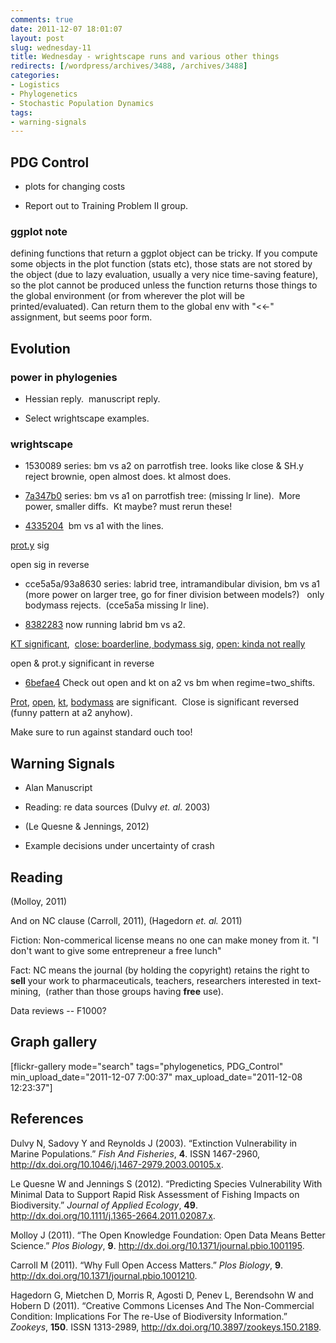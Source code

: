 ```yaml
---
comments: true
date: 2011-12-07 18:01:07
layout: post
slug: wednesday-11
title: Wednesday - wrightscape runs and various other things
redirects: [/wordpress/archives/3488, /archives/3488]
categories:
- Logistics
- Phylogenetics
- Stochastic Population Dynamics
tags:
- warning-signals
---
```


## PDG Control





	
  * plots for changing costs

	
  * Report out to Training Problem II group.




### ggplot note


defining functions that return a ggplot object can be tricky. If you compute some objects in the plot function (stats etc), those stats are not stored by the object (due to lazy evaluation, usually a very nice time-saving feature), so the plot cannot be produced unless the function returns those things to the global environment (or from wherever the plot will be printed/evaluated). Can return them to the global env with "<<-" assignment, but seems poor form.


## Evolution




### power in phylogenies





	
  * Hessian reply.  manuscript reply.

	
  * Select wrightscape examples.




### wrightscape





	
  * 1530089 series: bm vs a2 on parrotfish tree. looks like close & SH.y reject brownie, open almost does. kt almost does.



	
  * [7a347b0](https://github.com/cboettig/wrightscape/commit/7a347b05696d179e442b2619d5a0dd5c70c284c8) series: bm vs a1 on parrotfish tree: (missing lr line).  More power, smaller diffs.  Kt maybe? must rerun these!

	
  * [4335204](https://github.com/cboettig/wrightscape/commit/43352040ff429dab06a038632d16025775e87a5d)  bm vs a1 with the lines.


[prot.y](http://www.flickr.com/photos/cboettig/6475405483/in/photostream) sig

open sig in reverse



	
  * cce5a5a/93a8630 series: labrid tree, intramandibular division, bm vs a1   (more power on larger tree, go for finer division between models?)   only bodymass rejects.  (cce5a5a missing lr line).



	
  * [8382283](https://github.com/cboettig/wrightscape/blob/8382283f9b63f6dd3500baf75a9acaf441d62007/demo/labrid_power.R) now running labrid bm vs a2.


[KT significant](http://www.flickr.com/photos/cboettig/6475405327/in/photostream),  [close: boarderline](http://www.flickr.com/photos/cboettig/6475405223/in/photostream),[ bodymass sig](http://www.flickr.com/photos/cboettig/6475405179/in/photostream), [open: kinda not really](http://www.flickr.com/photos/cboettig/6475405419/in/photostream)

open & prot.y significant in reverse



	
  * [6befae4](https://github.com/cboettig/wrightscape/commit/6befae4fdbce8ef5ab00c141e68e6681a391ed29) Check out open and kt on a2 vs bm when regime=two_shifts.


[Prot](http://farm8.staticflickr.com/7146/6477481011_65e328f325_m.jpg), [open](http://www.flickr.com/photos/cboettig/6477480971/in/photostream), [kt](http://www.flickr.com/photos/cboettig/6477480889/in/photostream), [bodymass](http://www.flickr.com/photos/cboettig/6477480785/in/photostream) are significant.  Close is significant reversed (funny pattern at a2 anyhow).



Make sure to run against standard ouch too!










## Warning Signals





	
  * Alan Manuscript



	
  * Reading: re data sources (Dulvy _et. al._ 2003)

	
  * (Le Quesne & Jennings, 2012)



	
  * Example decisions under uncertainty of crash




## Reading


(Molloy, 2011)

And on NC clause (Carroll, 2011), (Hagedorn _et. al._ 2011)

Fiction: Non-commerical license means no one can make money from it. "I don't want to give some entrepreneur a free lunch"

Fact: NC means the journal (by holding the copyright) retains the right to **sell** your work to pharmaceuticals, teachers, researchers interested in text-mining,  (rather than those groups having **free** use).

Data reviews -- F1000?


## Graph gallery


[flickr-gallery mode="search" tags="phylogenetics, PDG_Control" min_upload_date="2011-12-07 7:00:37" max_upload_date="2011-12-08 12:23:37"]
## References

<p>Dulvy N, Sadovy Y and Reynolds J (2003).
&ldquo;Extinction Vulnerability in Marine Populations.&rdquo;
<EM>Fish And Fisheries</EM>, <B>4</B>.
ISSN 1467-2960, <a href="http://dx.doi.org/10.1046/j.1467-2979.2003.00105.x">http://dx.doi.org/10.1046/j.1467-2979.2003.00105.x</a>.
<p>Le Quesne W and Jennings S (2012).
&ldquo;Predicting Species Vulnerability With Minimal Data to Support Rapid Risk Assessment of Fishing Impacts on Biodiversity.&rdquo;
<EM>Journal of Applied Ecology</EM>, <B>49</B>.
<a href="http://dx.doi.org/10.1111/j.1365-2664.2011.02087.x">http://dx.doi.org/10.1111/j.1365-2664.2011.02087.x</a>.
<p>Molloy J (2011).
&ldquo;The Open Knowledge Foundation: Open Data Means Better Science.&rdquo;
<EM>Plos Biology</EM>, <B>9</B>.
<a href="http://dx.doi.org/10.1371/journal.pbio.1001195">http://dx.doi.org/10.1371/journal.pbio.1001195</a>.
<p>Carroll M (2011).
&ldquo;Why Full Open Access Matters.&rdquo;
<EM>Plos Biology</EM>, <B>9</B>.
<a href="http://dx.doi.org/10.1371/journal.pbio.1001210">http://dx.doi.org/10.1371/journal.pbio.1001210</a>.
<p>Hagedorn G, Mietchen D, Morris R, Agosti D, Penev L, Berendsohn W and Hobern D (2011).
&ldquo;Creative Commons Licenses And The Non-Commercial Condition: Implications For The re-Use of Biodiversity Information.&rdquo;
<EM>Zookeys</EM>, <B>150</B>.
ISSN 1313-2989, <a href="http://dx.doi.org/10.3897/zookeys.150.2189">http://dx.doi.org/10.3897/zookeys.150.2189</a>.
